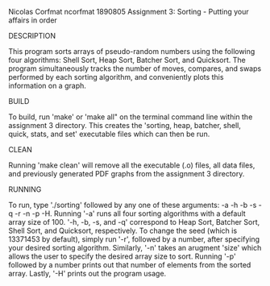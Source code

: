 Nicolas Corfmat
ncorfmat
1890805
Assignment 3: Sorting - Putting your affairs in order

DESCRIPTION

This program sorts arrays of pseudo-random numbers using the following four algorithms: Shell Sort, Heap Sort, Batcher Sort, and Quicksort. The program simultaneously tracks the number of moves, compares, and swaps performed by each sorting algorithm, and conveniently plots this information on a graph.

BUILD

To build, run 'make' or 'make all" on the terminal command line within the assignment 3 directory. This creates the 'sorting, heap, batcher, shell, quick, stats, and set' executable files which can then be run.

CLEAN

Running 'make clean' will remove all the executable (.o) files, all data files, and previously generated PDF graphs from the assignment 3 directory.

RUNNING

To run, type './sorting' followed by any one of these arguments: -a -h -b -s -q -r -n -p -H. Running '-a' runs all four sorting algorithms with a default array size of 100. '-h, -b, -s, and -q' correspond to Heap Sort, Batcher Sort, Shell Sort, and Quicksort, respectively. To change the seed (which is 13371453 by default), simply run '-r', followed by a number, after specifying your desired sorting algorithm. Similarly, '-n' takes an arugment 'size' which allows the user to specify the desired array size to sort. Running '-p' followed by a number prints out that number of elements from the sorted array. Lastly, '-H' prints out the program usage.
